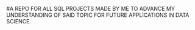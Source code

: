 #A REPO FOR ALL SQL PROJECTS MADE BY ME TO ADVANCE MY UNDERSTANDING OF SAID TOPIC FOR FUTURE APPLICATIONS IN DATA SCIENCE.
